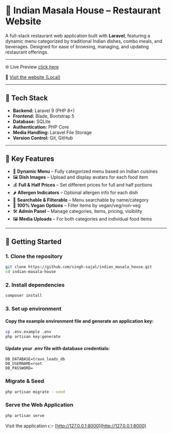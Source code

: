 # 🍛 Indian Masala House – Restaurant Website

A full-stack restaurant web application built with **Laravel**, featuring a dynamic menu categorized by traditional Indian dishes, combo meals, and beverages. Designed for ease of browsing, managing, and updating restaurant offerings.

---

🌐 Live Preview [click here](https://indianmasalahouse.no/)

🚀 [Visit the website (Local)](http://127.0.0.1:8000)

---

## 🔧 Tech Stack

- **Backend:** Laravel 9 (PHP 8+)
- **Frontend:** Blade, Bootstrap 5
- **Database:** SQLite
- **Authentication:** PHP Core
- **Media Handling:** Laravel File Storage
- **Version Control:** Git, GitHub

---

## 🧩 Key Features

- 🧾 **Dynamic Menu** – Fully categorized menu based on Indian cuisines
- 🖼️ **Dish Images** – Upload and display avatars for each food item
- 💰 **Full & Half Prices** – Set different prices for full and half portions
- 🌶️ **Allergen Indicators** – Optional allergen info for each dish
- 🧠 **Searchable & Filterable** – Menu searchable by name/category
- 🥗 **100% Vegan Options** – Filter items by vegan/veg/non-veg
- 🛠️ **Admin Panel** – Manage categories, items, pricing, visibility
- 🖼️ **Media Uploads** – For both categories and individual food items

---

## 🧪 Getting Started

### 1. Clone the repository

```bash
git clone https://github.com/singh-sajal/indian_masala_house.git
cd indian-masala-house
```

###  2. Install dependencies
```bash
composer install
```

### 3. Set up environment
#### Copy the example environment file and generate an application key:
```bash
cp .env.example .env
php artisan key:generate
```

#### Update your .env file with database credentials:

```env
DB_DATABASE=travo_leads_db
DB_USERNAME=root
DB_PASSWORD=
```

### Migrate & Seed

```bash
php artisan migrate --seed
```

### Serve the Web Application

```bash
php artisan serve
```

Visit the application 👉 [http://127.0.0.1:8000](http://127.0.0.1:8000) 
